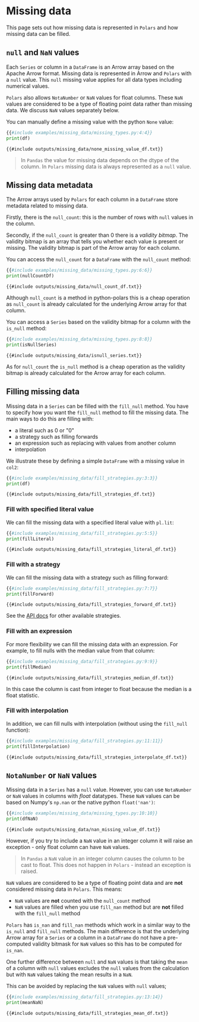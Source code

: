 # Missing data

This page sets out how missing data is represented in `Polars` and how missing data can be filled.

## `null` and `NaN` values

Each `Series` or column in a `DataFrame` is an Arrow array based on the Apache Arrow format.
Missing data is represented in Arrow and `Polars` with a `null` value. This `null` missing value applies for all data types including numerical values.

`Polars` also allows `NotaNumber` or `NaN` values for float columns. These `NaN` values are considered to be a type of floating point data rather than missing data. We discuss `NaN` values separately below.

You can manually define a missing value with the python `None` value:

```python
{{#include examples/missing_data/missing_types.py:4:4}}
print(df)
```

```text
{{#include outputs/missing_data/none_missing_value_df.txt}}
```

> In `Pandas` the value for missing data depends on the dtype of the column. In `Polars` missing data is always represented as a `null` value.

## Missing data metadata

The Arrow arrays used by `Polars` for each column in a `DataFrame` store metadata related to missing data.

Firstly, there is the `null_count`: this is the number of rows with `null` values in the column.

Secondly, if the `null_count` is greater than 0 there is a *validity bitmap*. The validity bitmap is an array that tells you whether each value is present or missing. The validity bitmap is part of the Arrow array for each column.

You can access the `null_count` for a `DataFrame` with the `null_count` method:

```python
{{#include examples/missing_data/missing_types.py:6:6}}
print(nullCountDf)
```

```text
{{#include outputs/missing_data/null_count_df.txt}}
```

Although `null_count` is a method in python-polars this is a cheap operation as `null_count` is already calculated for the underlying Arrow array for that column.

You can access a `Series` based on the validity bitmap for a column with the `is_null` method:

```python
{{#include examples/missing_data/missing_types.py:8:8}}
print(isNullSeries)
```

```text
{{#include outputs/missing_data/isnull_series.txt}}
```

As for `null_count` the `is_null` method is a cheap operation as the validity bitmap is already calculated for the Arrow array for each column.

## Filling missing data

Missing data in a `Series` can be filled with the `fill_null` method. You have to specify how you want the `fill_null` method to fill the missing data. The main ways to do this are filling with:

- a literal such as 0 or "0"
- a strategy such as filling forwards
- an expression such as replacing with values from another column
- interpolation

We illustrate these by defining a simple `DataFrame` with a missing value in `col2`:

```python
{{#include examples/missing_data/fill_strategies.py:3:3}}
print(df)
```

```text
{{#include outputs/missing_data/fill_strategies_df.txt}}
```

### Fill with specified literal value

We can fill the missing data with a specified literal value with `pl.lit`:

```python
{{#include examples/missing_data/fill_strategies.py:5:5}}
print(fillLiteral)
```

```text
{{#include outputs/missing_data/fill_strategies_literal_df.txt}}
```

### Fill with a strategy

We can fill the missing data with a strategy such as filling forward:

```python
{{#include examples/missing_data/fill_strategies.py:7:7}}
print(fillForward)
```

```text
{{#include outputs/missing_data/fill_strategies_forward_df.txt}}
```

See the [API docs](https://pola-rs.github.io/polars/py-polars/html/reference/api/polars.Series.fill_null.html) for other available strategies.

### Fill with an expression

For more flexibility we can fill the missing data with an expression. For example,
to fill nulls with the median value from that column:

```python
{{#include examples/missing_data/fill_strategies.py:9:9}}
print(fillMedian)
```

```text
{{#include outputs/missing_data/fill_strategies_median_df.txt}}
```

In this case the column is cast from integer to float because the median is a float statistic.

### Fill with interpolation

In addition, we can fill nulls with interpolation (without using the `fill_null` function):

```python
{{#include examples/missing_data/fill_strategies.py:11:11}}
print(fillInterpolation)
```

```text
{{#include outputs/missing_data/fill_strategies_interpolate_df.txt}}
```

## `NotaNumber` or `NaN` values

Missing data in a `Series` has a `null` value. However, you can use `NotaNumber` or `NaN` values in columns with *float* datatypes. These `NaN` values can be based on Numpy's `np.nan` or the native python `float('nan')`:

```python
{{#include examples/missing_data/missing_types.py:10:10}}
print(dfNaN)
```

```text
{{#include outputs/missing_data/nan_missing_value_df.txt}}
```

However, if you try to include a `NaN` value in an integer column it will raise an exception - only float column can have `NaN` values.

> In `Pandas` a `NaN` value in an integer column causes the column to be cast to float. This does not happen in `Polars` - instead an exception is raised.

`NaN` values are considered to be a type of floating point data and are **not** considered missing data in `Polars`. This means:

- `NaN` values are **not** counted with the `null_count` method
- `NaN` values are filled when you use `fill_nan` method but are **not** filled with the `fill_null` method

`Polars` has `is_nan` and `fill_nan` methods which work in a similar way to the `is_null` and `fill_null` methods. The main difference is that the underlying Arrow array for a `Series` or a column in a `DataFrame` do not have a pre-computed validity bitmask for `NaN` values so this has to be computed for `is_nan`.

One further difference between `null` and `NaN` values is that taking the `mean` of a column with `null` values excludes the `null` values from the calculation but with `NaN` values taking the mean results in a `NaN`.

This can be avoided by replacing the `NaN` values with `null` values;

```python
{{#include examples/missing_data/fill_strategies.py:13:14}}
print(meanNaN)
```

```text
{{#include outputs/missing_data/fill_strategies_mean_df.txt}}
```

